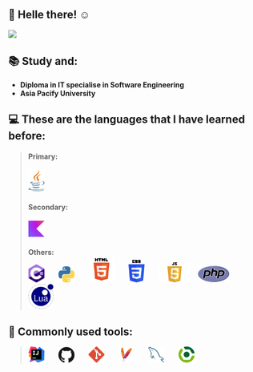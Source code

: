 ## 👋 Helle there! ☺
![](https://img.shields.io/badge/Quote-Always%20believe%20yourself!%F0%9F%92%AA%20-brightgreen)

## 📚 Study and:
- **Diploma in IT specialise in Software Engineering**
- **Asia Pacify University**

## 💻 These are the languages that I have learned before:
>#### Primary:
><img src="/images/languages/java.png" width=32px alt="Java"><br>
>#### Secondary:
><img src="/images/languages/kotlin.png" width=32px alt="Kotlin">
>
>#### Others:<br><img src="/images/languages/c-sharp.png" width=32px alt="C-Sharp">&emsp;&emsp;<img src="/images/languages/python.png" width=32px alt="Python">&emsp;&emsp;<img src="/images/languages/html.png" width=52px alt="HTML">&emsp;&emsp;<img src="/images/languages/css.png" width=32px alt="CSS">&emsp;&emsp;<img src="/images/languages/javascript.png" width=64px alt="JavaScript">&emsp;<img src="/images/languages/php.png" width=64px alt="PHP">&emsp;&emsp;<img src="/images/languages/lua.png" width=50px alt="Lua">

## 🧰 Commonly used tools:
><img src="/images/tools/intellij_idea.png" width=32px>&emsp;&emsp;<img src="/images/tools/github.png" width=32px>&emsp;&emsp;<img src="/images/tools/git.png" width=32px>&emsp;&emsp;<img src="/images/tools/maven.png" width=32px>&emsp;&emsp;<img src="/images/tools/mysql.png" width=32px>&emsp;&emsp;<img src="/images/tools/gradle.png" width=32px>


<!---
ICitiesMaxQ/ICitiesMaxQ is a ✨ special ✨ repository because its `README.md` (this file) appears on your GitHub profile.
You can click the Preview link to take a look at your changes.
--->
